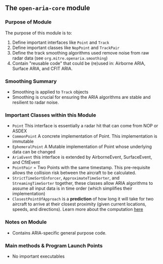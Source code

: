 ## The `open-aria-core` module

### Purpose of Module

The purpose of this module is to:

1. Define important interfaces like `Point` and `Track`
2. Define important classes like `NopPoint` and `TrackPair`
3. Define the track smoothing algorithms used remove noise from raw radar data (see `org.mitre.openaria.smoothing`)
4. Contain "reusable code" that could be (re)used in: Airborne ARIA, Surface ARIA, and CFIT ARIA.

### Smoothing Summary
- Smoothing is applied to `Track` objects
- Smoothing is crucial for ensuring the ARIA algorithms are stable and resilient to radar noise.

### Important Classes within this Module

- `Point` This interface is essentially a radar hit that can come from NOP or ASDEX
- `CommonPoint` A concrete implementation of Point. This implementation is immutable
- `EphemeralPoint` A Mutable implementation of Point whose underlying data can be changed
- `AriaEvent` this interface is extended by AirborneEvent, SurfaceEvent, and CfitEvent
- `PointPair` = Two Points with the same timestamp. This pre-requisite allows the collision risk between the aircraft to be calculated.
- `StrictTimeSortEnforcer`, `ApproximateTimeSorter`, and `StreamingTimeSorter` together, these classes allow ARIA algorithms to assume all input data is in time order (which simplifies their implementation)
- `ClosestPointOfApproach` is a **prediction** of how long it will take for two aircraft to arrive at their closest proximity (given current locations, speeds, and directions).  Learn more about the computation [here](./cpaComputation.md)

### Notes on Module

- Contains ARIA-specific general purpose code.

### Main methods & Program Launch Points

- No important executables
